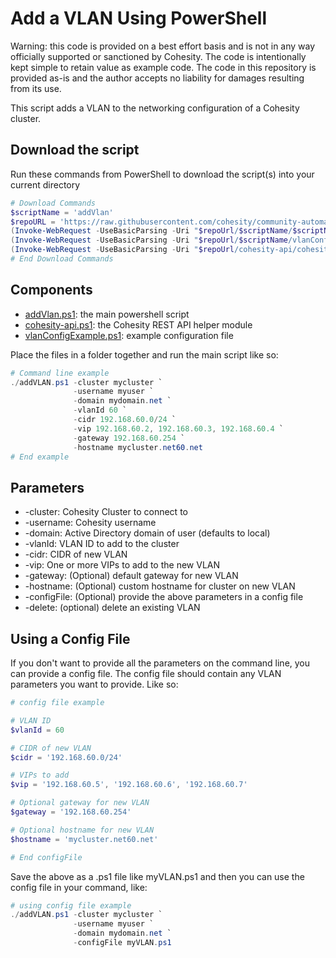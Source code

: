 # Add a VLAN Using PowerShell

Warning: this code is provided on a best effort basis and is not in any way officially supported or sanctioned by Cohesity. The code is intentionally kept simple to retain value as example code. The code in this repository is provided as-is and the author accepts no liability for damages resulting from its use.

This script adds a VLAN to the networking configuration of a Cohesity cluster.  

## Download the script

Run these commands from PowerShell to download the script(s) into your current directory

```powershell
# Download Commands
$scriptName = 'addVlan'
$repoURL = 'https://raw.githubusercontent.com/cohesity/community-automation-samples/main/powershell'
(Invoke-WebRequest -UseBasicParsing -Uri "$repoUrl/$scriptName/$scriptName.ps1").content | Out-File "$scriptName.ps1"; (Get-Content "$scriptName.ps1") | Set-Content "$scriptName.ps1"
(Invoke-WebRequest -UseBasicParsing -Uri "$repoUrl/$scriptName/vlanConfigExample.ps1").content | Out-File "vlanConfigExample.ps1"; (Get-Content "vlanConfigExample.ps1") | Set-Content "vlanConfigExample.ps1"
(Invoke-WebRequest -UseBasicParsing -Uri "$repoUrl/cohesity-api/cohesity-api.ps1").content | Out-File cohesity-api.ps1; (Get-Content cohesity-api.ps1) | Set-Content cohesity-api.ps1
# End Download Commands
```

## Components

* [addVlan.ps1](https://raw.githubusercontent.com/cohesity/community-automation-samples/main/powershell/addVlan/addVlan.ps1): the main powershell script
* [cohesity-api.ps1](https://raw.githubusercontent.com/cohesity/community-automation-samples/main/powershell/cohesity-api/cohesity-api.ps1): the Cohesity REST API helper module
* [vlanConfigExample.ps1](https://raw.githubusercontent.com/cohesity/community-automation-samples/main/powershell/addVlan/vlanConfigExample.ps1): example configuration file

Place the files in a folder together and run the main script like so:

```powershell
# Command line example
./addVLAN.ps1 -cluster mycluster `
              -username myuser `
              -domain mydomain.net `
              -vlanId 60 `
              -cidr 192.168.60.0/24 `
              -vip 192.168.60.2, 192.168.60.3, 192.168.60.4 `
              -gateway 192.168.60.254 `
              -hostname mycluster.net60.net
# End example
```

## Parameters

* -cluster: Cohesity Cluster to connect to
* -username: Cohesity username
* -domain: Active Directory domain of user (defaults to local)
* -vlanId: VLAN ID to add to the cluster
* -cidr: CIDR of new VLAN
* -vip: One or more VIPs to add to the new VLAN
* -gateway: (Optional) default gateway for new VLAN
* -hostname: (Optional) custom hostname for cluster on new VLAN
* -configFile: (Optional) provide the above parameters in a config file
* -delete: (optional) delete an existing VLAN

## Using a Config File

If you don't want to provide all the parameters on the command line, you can provide a config file. The config file should contain any VLAN parameters you want to provide. Like so:

```powershell
# config file example

# VLAN ID
$vlanId = 60

# CIDR of new VLAN
$cidr = '192.168.60.0/24'

# VIPs to add
$vip = '192.168.60.5', '192.168.60.6', '192.168.60.7'

# Optional gateway for new VLAN
$gateway = '192.168.60.254'

# Optional hostname for new VLAN
$hostname = 'mycluster.net60.net'

# End configFile
```

Save the above as a .ps1 file like myVLAN.ps1 and then you can use the config file in your command, like:

```powershell
# using config file example
./addVLAN.ps1 -cluster mycluster `
              -username myuser `
              -domain mydomain.net `
              -configFile myVLAN.ps1
```
